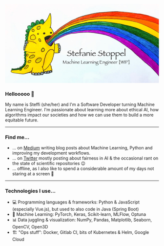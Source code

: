 <!--
**StefanieStoppel/StefanieStoppel** is a ✨ _special_ ✨ repository because its `README.md` (this file) appears on your GitHub profile.

Here are some ideas to get you started:

- 🔭 I’m currently working on ...
- 🌱 I’m currently learning ...
- 👯 I’m looking to collaborate on ...
- 🤔 I’m looking for help with ...
- 💬 Ask me about ...
- 📫 How to reach me: ...
  - 😄 Pronouns: ...
  - ⚡ Fun fact: ...
  -->

[![Header](saurus-with-name.jpg "Header")](https://qbrid.net/)

### Hellooooo 👋
My name is Steffi (she/her) and I'm a Software Developer turning Machine Learning Engineer. I'm passionate about learning more about ethical AI, how algorithms impact our societies and how we can use them to build a more equitable future.

--- 

### Find me...
- ... on [Medium](https://medium.com/@qbrid) writing blog posts about Machine Learning, Python and improving my development workflows.
- ... on [Twitter](https://twitter.com/Qbrid_) mostly posting about fairness in AI & the occasional rant on the state of scientific repositories 😉
- ... offline, as I also like to spend a considerable amount of my days not staring at a screen 🙈

---

### Technologies I use...
- 💻 Programming languages & frameworks: Python & JavaScript (especially Vue.js), but used to also code in Java (Spring Boot)
- 🤖 Machine Learning: PyTorch, Keras, Scikit-learn, MLFlow, Optuna
- 📊 Data juggling & visualization: NumPy, Pandas, Matplotlib, Seaborn, OpenCV, Open3D
- 🏗 "Ops stuff": Docker, Gitlab CI, bits of Kubernetes & Helm, Google Cloud
